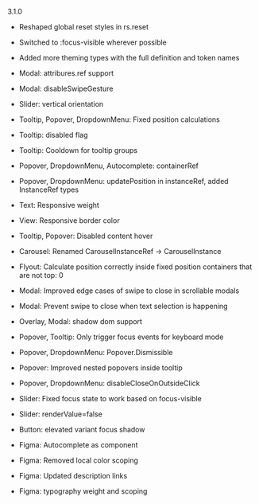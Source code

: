 3.1.0

- Reshaped global reset styles in rs.reset
- Switched to :focus-visible wherever possible
- Added more theming types with the full definition and token names
- Modal: attribures.ref support
- Modal: disableSwipeGesture
- Slider: vertical orientation
- Tooltip, Popover, DropdownMenu: Fixed position calculations
- Tooltip: disabled flag
- Tooltip: Cooldown for tooltip groups
- Popover, DropdownMenu, Autocomplete: containerRef
- Popover, DropdownMenu: updatePosition in instanceRef, added InstanceRef types
- Text: Responsive weight
- View: Responsive border color
- Tooltip, Popover: Disabled content hover
- Carousel: Renamed CarouselInstanceRef -> CarouselInstance
- Flyout: Calculate position correctly inside fixed position containers that are not top: 0
- Modal: Improved edge cases of swipe to close in scrollable modals
- Modal: Prevent swipe to close when text selection is happening
- Overlay, Modal: shadow dom support
- Popover, Tooltip: Only trigger focus events for keyboard mode
- Popover, DropdownMenu: Popover.Dismissible
- Popover: Improved nested popovers inside tooltip
- Popover, DropdownMenu: disableCloseOnOutsideClick
- Slider: Fixed focus state to work based on focus-visible
- Slider: renderValue=false
- Button: elevated variant focus shadow

- Figma: Autocomplete as component
- Figma: Removed local color scoping
- Figma: Updated description links
- Figma: typography weight and scoping
